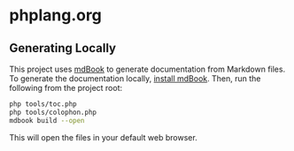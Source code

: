 # phplang.org

## Generating Locally

This project uses [mdBook](https://github.com/rust-lang-nursery/mdBook) to
generate documentation from Markdown files. To generate the documentation
locally, [install mdBook](https://github.com/rust-lang-nursery/mdBook#installation).
Then, run the following from the project root:

``` bash
php tools/toc.php
php tools/colophon.php
mdbook build --open
```

This will open the files in your default web browser.
